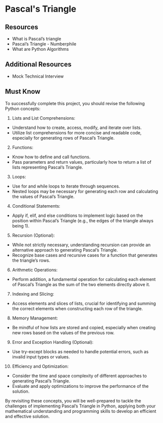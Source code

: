 # Pascal's Triangle

## Resources

- What is Pascal’s triangle
- Pascal’s Triangle - Numberphile
- What are Python Algorithms

## Additional Resources

- Mock Technical Interview

## Must Know
To successfully complete this project, you should revise the following Python concepts:

1. Lists and List Comprehensions:
- Understand how to create, access, modify, and iterate over lists.
- Utilize list comprehensions for more concise and readable code, especially for generating rows of Pascal’s Triangle.

2. Functions:
- Know how to define and call functions.
- Pass parameters and return values, particularly how to return a list of lists representing Pascal’s Triangle.

3. Loops:
- Use for and while loops to iterate through sequences.
- Nested loops may be necessary for generating each row and calculating the values of Pascal’s Triangle.

4. Conditional Statements:
- Apply if, elif, and else conditions to implement logic based on the position within Pascal’s Triangle (e.g., the edges of the triangle always being 1).

5. Recursion (Optional):
- While not strictly necessary, understanding recursion can provide an alternative approach to generating Pascal’s Triangle.
- Recognize base cases and recursive cases for a function that generates the triangle’s rows.

6. Arithmetic Operations:
- Perform addition, a fundamental operation for calculating each element of Pascal’s Triangle as the sum of the two elements directly above it.

7. Indexing and Slicing:
- Access elements and slices of lists, crucial for identifying and summing the correct elements when constructing each row of the triangle.

8. Memory Management:
- Be mindful of how lists are stored and copied, especially when creating new rows based on the values of the previous row.

9. Error and Exception Handling (Optional):
- Use try-except blocks as needed to handle potential errors, such as invalid input types or values.

10. Efficiency and Optimization:
- Consider the time and space complexity of different approaches to generating Pascal’s Triangle.
- Evaluate and apply optimizations to improve the performance of the solution.

By revisiting these concepts, you will be well-prepared to tackle the challenges of implementing Pascal’s Triangle in Python, applying both your mathematical understanding and programming skills to develop an efficient and effective solution.
